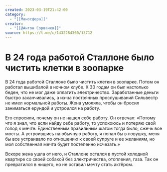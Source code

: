 ```yaml
---
created: 2023-03-19T21:42:00
category:
  - "[[Маносфера]]"
creator:
  - "[[@Антон Сорвачев]]"
source: https://t.me/c/1432284360/13712
---
```


# В 24 года работой Сталлоне было чистить клетки в зоопарке

В 24 года работой Сталлоне было чистить клетки в зоопарке. Потом он работал вышибалой в ночном клубе. К 30 годам он был настолько беден, что не мог даже оплатить электричество. 
Заработанные деньги быстро заканчивались, а из-за постоянных прослушиваний Сильвестр не имел нормальной работы. Жена умоляла, чтобы он бросил заниматься ерундой и устроился на работу. 
 
Его спросили, почему он не нашел себе работу. Он отвечал: «Потому что я знал, что если найду себе работу, то успокоюсь и потеряю свой голод к мечте. 
Единственным правильным шагом тогда было, сжечь все мосты. А устроившись на обычную работу, я попал бы в ловушку, меня бы все устраивало по отношению к своей супруге и ее желаниям, но моя собственная мечта будет постепенно исчезать.» 
 
Вскоре жена ушла от него, и Сталлоне остался в пустой холодной квартире со своей собакой без электричества, отопления, газа. Так он превратился в нищего, но не оставил мечту стать актёром.
